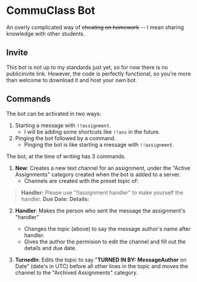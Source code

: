# CommuClass Bot

An overly complicated way of ~~cheating on homework~~ -- I mean sharing knowledge with other students.

## Invite
This bot is not up to my standards just yet, so for now there is no publicinvite link. However, the code is perfectly functional, so you're more than welcome to download it and host your own bot.

## Commands
The bot can be activated in two ways:
1. Starting a message with `!!assignment`.
	* I will be adding some shortcuts like `!!ass` in the future.
2. Pinging the bot followed by a command.
	* Pinging the bot is like starting a message with `!!assignment`.

The bot, at the time of writing has 3 commands.
1. **New**: Creates a new text channel for an assignment, under the "Active Assignments" category created when the bot is added to a server.
	* Channels are created with the preset topic of:
>**Handler:** Please use "!!assignment handler" to make yourself the handler.
**Due Date:**
**Details:**

2. **Handler**: Makes the person who sent the message the assignment's "handler"
	* Changes the topic (above) to say the message author's name after handler.
	* Gives the author the permision to edit the channel and fill out the details and due date.

3. **TurnedIn**: Edits the topic to say "**TURNED IN BY: MessageAuthor** on Date" (date's in UTC) before all other lines in the topic and moves the channel to the "Archived Assignments" category.